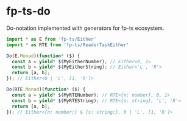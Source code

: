 # fp-ts-do

Do-notation implemented with generators for fp-ts ecosystem.

```typescript
import * as E from 'fp-ts/Either'
import * as RTE from 'fp-ts/ReaderTaskEither'

Do(E.Monad)(function* ($) {
  const a = yield* $(MyEitherNumber); // Either<0, 1>
  const b = yield* $(MyEitherString); // Either<'L', 'R'>
  return [a, b];
}); // Either<0 | 'L', [1, 'R']>

Do(RTE.Monad)(function* ($) { 
  const a = yield* $(MyRTENumber); // RTE<{n: number}, 0, 1>
  const b = yield* $(MyRTEString); // RTE<{s: string}, 'L', 'R'>
  return [a, b];
}); // Either<{n: number;} & {s: string;}, 0 | 'L', [1, 'R']>
```
